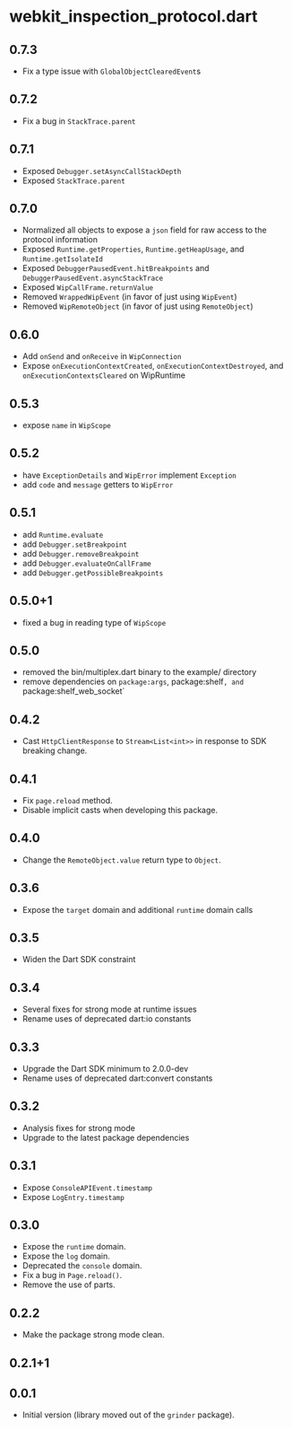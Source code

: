 # webkit_inspection_protocol.dart

## 0.7.3
- Fix a type issue with `GlobalObjectClearedEvent`s 

## 0.7.2
- Fix a bug in `StackTrace.parent`

## 0.7.1
- Exposed `Debugger.setAsyncCallStackDepth`
- Exposed `StackTrace.parent`

## 0.7.0
- Normalized all objects to expose a `json` field for raw access to the protocol information
- Exposed `Runtime.getProperties`, `Runtime.getHeapUsage`, and `Runtime.getIsolateId`
- Exposed `DebuggerPausedEvent.hitBreakpoints` and `DebuggerPausedEvent.asyncStackTrace`
- Exposed `WipCallFrame.returnValue`
- Removed `WrappedWipEvent` (in favor of just using `WipEvent`)
- Removed `WipRemoteObject` (in favor of just using `RemoteObject`)

## 0.6.0
- Add `onSend` and `onReceive` in `WipConnection` 
- Expose `onExecutionContextCreated`, `onExecutionContextDestroyed`,
  and `onExecutionContextsCleared` on WipRuntime

## 0.5.3
- expose `name` in `WipScope`

## 0.5.2
- have `ExceptionDetails` and `WipError` implement `Exception`
- add `code` and `message` getters to `WipError`

## 0.5.1
- add `Runtime.evaluate`
- add `Debugger.setBreakpoint`
- add `Debugger.removeBreakpoint`
- add `Debugger.evaluateOnCallFrame`
- add `Debugger.getPossibleBreakpoints`

## 0.5.0+1
- fixed a bug in reading type of `WipScope`

## 0.5.0
- removed the bin/multiplex.dart binary to the example/ directory
- remove dependencies on `package:args`, package:shelf`, and `package:shelf_web_socket`

## 0.4.2
- Cast `HttpClientResponse` to `Stream<List<int>>` in response to
  SDK breaking change.

## 0.4.1
- Fix `page.reload` method.
- Disable implicit casts when developing this package.

## 0.4.0
- Change the `RemoteObject.value` return type to `Object`.

## 0.3.6
- Expose the `target` domain and additional `runtime` domain calls

## 0.3.5
- Widen the Dart SDK constraint

## 0.3.4
- Several fixes for strong mode at runtime issues
- Rename uses of deprecated dart:io constants

## 0.3.3
- Upgrade the Dart SDK minimum to 2.0.0-dev
- Rename uses of deprecated dart:convert constants

## 0.3.2
- Analysis fixes for strong mode
- Upgrade to the latest package dependencies

## 0.3.1
- Expose `ConsoleAPIEvent.timestamp`
- Expose `LogEntry.timestamp`

## 0.3.0
- Expose the `runtime` domain.
- Expose the `log` domain.
- Deprecated the `console` domain.
- Fix a bug in `Page.reload()`.
- Remove the use of parts.

## 0.2.2
- Make the package strong mode clean.

## 0.2.1+1

## 0.0.1

- Initial version (library moved out of the `grinder` package).
